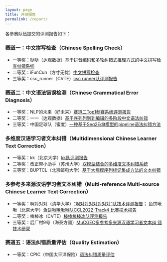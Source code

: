```yaml
---
layout: page
title: 评测报告
permalink: /report/
---
```

各参赛队伍提交的评测报告如下：

###  赛道一：中文拼写检查（Chinese Spelling Check）
  - 一等奖：哒哒（达观数据）[基于拼音编码和多轮纠错式推理方式的中文拼写检查纠错系统](reposts\赛道一\CCL2022-CLTC赛道一：基于拼音编码和多轮纠错式推理方式的中文拼写检查纠错系统.pdf)
  - 二等奖：iFunCun（方寸无忧）[中文拼写检查](reposts\赛道一\CCL2022_CLTC赛道一_funcun.pdf)
  - 三等奖：csc_runner（CVTE）[csc runner队评测报告](reposts\赛道一\CCL2022-CLTC赛道一-csc_runner队评测报告.pdf)

###  赛道二：中文语法错误检测（Chinese Grammatical Error Diagnosis）
  - 一等奖：NLP的未来（好未来）[赛道二Top1参赛系统评测报告](reposts\赛道二\CCL2022-CLTC赛道[二]-[NLP的未来]评测报告-10-19.pdf)
  - 二等奖：一一（达观数据）[基于序列列到到编辑的多阶段中文语法纠错](reposts\赛道二\CCL2022-CLTC赛道二：基于序列到编辑的多阶段中文语法纠错.pdf)
  - 三等奖：中国足球队（蜜度）[一种基于Seq2Edit模型的pipeline语法纠错方法](reposts\赛道二\赛道二-中国足球队评测报告.pdf)

###  多维度汉语学习者文本纠错（Multidimensional Chinese Learner Text Correction）
  - 一等奖：kk（北京大学）[kk队评测报告](reposts\赛道三\CCL2022-CLTC赛道3：kk队评测报告.pdf)
  - 二等奖：改正带小助手（苏州大学）[双模型结合的多维度文本纠错系统](reposts\赛道三\CCL2022-CLTC赛道[三]-[改正带小助手]评测报告.pdf)
  - 三等奖：BUPTCL（北京邮电大学）[基于大规模序列标记集成方法的文本纠错](reposts\赛道三\赛道三北邮.pdf)

###  多参考多来源汉语学习者文本纠错（Multi-reference Multi-source Chinese Learner Text Correction）
  - 一等奖：啊对对对（清华大学）[“啊对对对对对对对”队技术评测报告](reposts\赛道四\CCL2022-CLTC赛道四：“啊对对对”队技术评测报告2022-10-19.pdf)；
            鱼饼啾啾（北京大学）[鱼饼啾啾啾啾队CCL2022-Track4 比赛技术报告](reposts\赛道四\CCL2022-CLTC赛道四-鱼饼啾啾评测报告-终版-带引用.pdf)
  - 二等奖：棒棒冰（CVTE）[棒棒棒棒冰队评测报告](reposts\赛道四\CCL2022-CLTC赛道四-棒棒冰队评测报告.pdf)
  - 三等奖：后厂村9号（海泰方圆）[MuCGEC多参考多来源汉语学习者文本纠 错技术研究](reposts\赛道四\CCL2022-CLTC赛道四：MuCGEC多参考多来源汉语学习者文本纠错技术研究.pdf)

###  赛道五：语法纠错质量评估（Quality Estimation）
  - 一等奖：CPIC（中国太平洋保险）[语法纠错质量评估](reposts\赛道五\CCL2022-CLTC赛道五：语法纠错质量评估评测报告CPIC.pdf)
